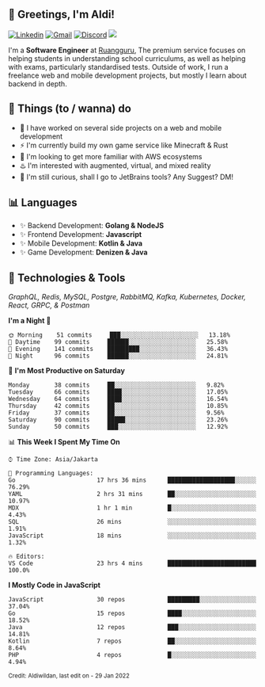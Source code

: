 <!-- Greetings -->
## 👋 Greetings, I'm Aldi!

<!-- Social Media -->
[![Linkedin](https://img.shields.io/badge/-aldiwildan-blue?style=flat&logo=Linkedin&logoColor=white)](https://www.linkedin.com/in/aldiwildan/)
[![Gmail](https://img.shields.io/badge/-aldiwild77@gmail.com-c14438?style=flat&logo=Gmail&logoColor=white)](mailto:aldiwild77@gmail.com)
[![Discord](https://img.shields.io/badge/-Chroma-5663F7?style=flat&logo=Discord&logoColor=white)](https://discord.gg/BUxraQ8)
![](https://komarev.com/ghpvc/?username=aldiwildan77&label=Visitor&color=2bbc8a)

<!-- Introduction -->
I'm a **Software Engineer** at [Ruangguru](https://ruangguru.com), The premium service focuses on helping students in understanding school curriculums, as well as helping with exams, particularly standardised tests. Outside of work, I run a freelance web and mobile development projects, but mostly I learn about backend in depth.

## 📃 Things (to / wanna) do
- 🐝 I have worked on several side projects on a web and mobile development
- ⚡ I'm currently build my own game service like Minecraft & Rust
- 🌱 I'm looking to get more familiar with AWS ecosystems
- ♨️ I'm interested with augmented, virtual, and mixed reality
- 🤔 I'm still curious, shall I go to JetBrains tools? Any Suggest? DM!

## 📊 Languages
- ✨ Backend Development: **Golang & NodeJS**
- ✨ Frontend Development: **Javascript**
- ✨ Mobile Development: **Kotlin & Java**
- ✨ Game Development: **Denizen & Java**

## 🔧 Technologies & Tools
*GraphQL, Redis, MySQL, Postgre, RabbitMQ, Kafka, Kubernetes, Docker, React, GRPC, & Postman*

<!--START_SECTION:waka-->
**I'm a Night 🦉** 

```text
🌞 Morning    51 commits     ███░░░░░░░░░░░░░░░░░░░░░░   13.18% 
🌆 Daytime    99 commits     ██████░░░░░░░░░░░░░░░░░░░   25.58% 
🌃 Evening    141 commits    █████████░░░░░░░░░░░░░░░░   36.43% 
🌙 Night      96 commits     ██████░░░░░░░░░░░░░░░░░░░   24.81%

```
📅 **I'm Most Productive on Saturday** 

```text
Monday       38 commits     ██░░░░░░░░░░░░░░░░░░░░░░░   9.82% 
Tuesday      66 commits     ████░░░░░░░░░░░░░░░░░░░░░   17.05% 
Wednesday    64 commits     ████░░░░░░░░░░░░░░░░░░░░░   16.54% 
Thursday     42 commits     ██░░░░░░░░░░░░░░░░░░░░░░░   10.85% 
Friday       37 commits     ██░░░░░░░░░░░░░░░░░░░░░░░   9.56% 
Saturday     90 commits     █████░░░░░░░░░░░░░░░░░░░░   23.26% 
Sunday       50 commits     ███░░░░░░░░░░░░░░░░░░░░░░   12.92%

```


📊 **This Week I Spent My Time On** 

```text
⌚︎ Time Zone: Asia/Jakarta

💬 Programming Languages: 
Go                       17 hrs 36 mins      ███████████████████░░░░░░   76.29% 
YAML                     2 hrs 31 mins       ██░░░░░░░░░░░░░░░░░░░░░░░   10.97% 
MDX                      1 hr 1 min          █░░░░░░░░░░░░░░░░░░░░░░░░   4.43% 
SQL                      26 mins             ░░░░░░░░░░░░░░░░░░░░░░░░░   1.91% 
JavaScript               18 mins             ░░░░░░░░░░░░░░░░░░░░░░░░░   1.32%

🔥 Editors: 
VS Code                  23 hrs 4 mins       █████████████████████████   100.0%

```

**I Mostly Code in JavaScript** 

```text
JavaScript               30 repos            █████████░░░░░░░░░░░░░░░░   37.04% 
Go                       15 repos            ████░░░░░░░░░░░░░░░░░░░░░   18.52% 
Java                     12 repos            ███░░░░░░░░░░░░░░░░░░░░░░   14.81% 
Kotlin                   7 repos             ██░░░░░░░░░░░░░░░░░░░░░░░   8.64% 
PHP                      4 repos             █░░░░░░░░░░░░░░░░░░░░░░░░   4.94%

```



<!--END_SECTION:waka-->

<sub>Credit: Aldiwildan, last edit on - 29 Jan 2022</sub>
